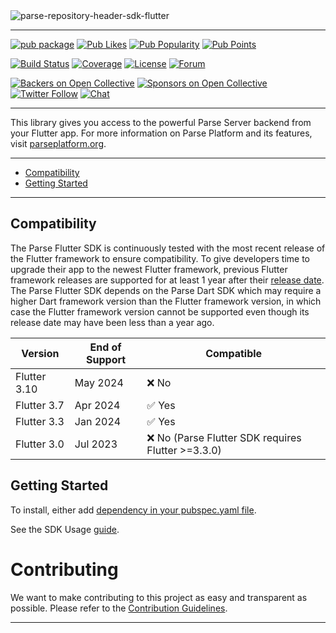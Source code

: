 <img src="https://user-images.githubusercontent.com/5673677/166121333-2a144ce3-95bc-45d6-8840-d5b2885f2046.png" alt="parse-repository-header-sdk-flutter" style="max-width: 100%;">

---

[![pub package](https://img.shields.io/pub/v/parse_server_sdk_flutter.svg)](https://pub.dev/packages/parse_server_sdk_flutter) [![Pub Likes](https://img.shields.io/pub/likes/parse_server_sdk_flutter)](https://pub.dev/packages/parse_server_sdk_flutter/score)  [![Pub Popularity](https://img.shields.io/pub/popularity/parse_server_sdk_flutter)](https://pub.dev/packages/parse_server_sdk_flutter/score) [![Pub Points](https://img.shields.io/pub/points/parse_server_sdk_flutter)](https://pub.dev/packages/parse_server_sdk_flutter/score)

[![Build Status](https://github.com/parse-community/Parse-SDK-Flutter/workflows/ci/badge.svg?branch=master)](https://github.com/parse-community/Parse-SDK-Flutter/actions?query=workflow%3Aci+branch%3Amaster)
[![Coverage](https://img.shields.io/codecov/c/github/parse-community/Parse-SDK-Flutter/master)](https://app.codecov.io/gh/parse-community/Parse-SDK-Flutter/branch/master)
[![License](https://img.shields.io/badge/license-Apache%202.0-lightgrey.svg)](https://github.com/parse-community/Parse-SDK-Flutter/blob/master/LICENSE)
[![Forum](https://img.shields.io/discourse/https/community.parseplatform.org/topics.svg)](https://community.parseplatform.org/c/parse-server)

[![Backers on Open Collective](https://opencollective.com/parse-server/backers/badge.svg)][open-collective-link]
[![Sponsors on Open Collective](https://opencollective.com/parse-server/sponsors/badge.svg)][open-collective-link]
[![Twitter Follow](https://img.shields.io/twitter/follow/ParsePlatform.svg?label=Follow%20us&style=social)](https://twitter.com/intent/follow?screen_name=ParsePlatform)
[![Chat](https://img.shields.io/badge/Chat-Join!-%23fff?style=social&logo=slack)](https://chat.parseplatform.org)

---

This library gives you access to the powerful Parse Server backend from your Flutter app. For more information on Parse Platform and its features, visit [parseplatform.org](https://parseplatform.org).

---

- [Compatibility](#compatibility)
- [Getting Started](#getting-started)

---

## Compatibility

The Parse Flutter SDK is continuously tested with the most recent release of the Flutter framework to ensure compatibility. To give developers time to upgrade their app to the newest Flutter framework, previous Flutter framework releases are supported for at least 1 year after their [release date](https://docs.flutter.dev/release/archive?tab=linux). The Parse Flutter SDK depends on the Parse Dart SDK which may require a higher Dart framework version than the Flutter framework version, in which case the Flutter framework version cannot be supported even though its release date may have been less than a year ago.

| Version      | End of Support | Compatible                                   |
|--------------|----------------|----------------------------------------------|
| Flutter 3.10 | May 2024       | ❌ No                                         |
| Flutter 3.7  | Apr 2024       | ✅ Yes                                        |
| Flutter 3.3  | Jan 2024       | ✅ Yes                                         |
| Flutter 3.0  | Jul 2023       | ❌ No (Parse Flutter SDK requires Flutter >=3.3.0) |

## Getting Started

To install, either add [dependency in your pubspec.yaml file](https://pub.dev/packages/parse_server_sdk_flutter/install).

See the SDK Usage [guide][guide].

# Contributing

We want to make contributing to this project as easy and transparent as possible. Please refer to the [Contribution Guidelines](../../CONTRIBUTING.md).

---

[guide]: https://docs.parseplatform.org/flutter/guide/
[open-collective-link]: https://opencollective.com/parse-server

